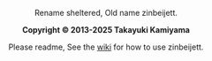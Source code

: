 <br /><br />

<div align="center">
  <p> Rename sheltered, Old name zinbeijett. </p>
  <b> Copyright &copy 2013-2025 Takayuki Kamiyama </b>
  <p> Please readme, See the <a href="https://github.com/takkii/zinbeijett/wiki/manual">wiki</a> for how to use zinbeijett. </p>
</div>

<br />
